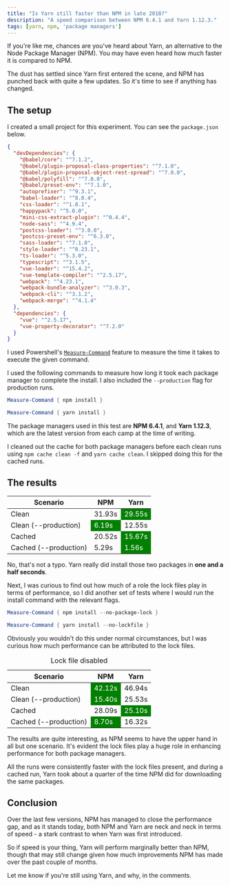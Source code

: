 ```yaml
---
title: "Is Yarn still faster than NPM in late 2018?"
description: "A speed comparison between NPM 6.4.1 and Yarn 1.12.3."
tags: [yarn, npm, 'package managers']
---
```


If you're like me, chances are you've heard about Yarn, an alternative to the Node Package Manager (NPM). You may have even heard how much faster it is compared to NPM.

The dust has settled since Yarn first entered the scene, and NPM has punched back with quite a few updates. So it's time to see if anything has changed.

<!--more-->

## The setup

I created a small project for this experiment. You can see the `package.json` below.

```json
{
  "devDependencies": {
    "@babel/core": "^7.1.2",
    "@babel/plugin-proposal-class-properties": "^7.1.0",
    "@babel/plugin-proposal-object-rest-spread": "^7.0.0",
    "@babel/polyfill": "^7.0.0",
    "@babel/preset-env": "^7.1.0",
    "autoprefixer": "^9.3.1",
    "babel-loader": "^8.0.4",
    "css-loader": "^1.0.1",
    "happypack": "^5.0.0",
    "mini-css-extract-plugin": "^0.4.4",
    "node-sass": "^4.9.4",
    "postcss-loader": "^3.0.0",
    "postcss-preset-env": "^6.3.0",
    "sass-loader": "^7.1.0",
    "style-loader": "^0.23.1",
    "ts-loader": "^5.3.0",
    "typescript": "^3.1.5",
    "vue-loader": "^15.4.2",
    "vue-template-compiler": "^2.5.17",
    "webpack": "^4.23.1",
    "webpack-bundle-analyzer": "^3.0.3",
    "webpack-cli": "^3.1.2",
    "webpack-merge": "^4.1.4"
  },
  "dependencies": {
    "vue": "^2.5.17",
    "vue-property-decorator": "^7.2.0"
  }
}
```

I used Powershell's [`Measure-Command`](https://docs.microsoft.com/en-us/powershell/module/microsoft.powershell.utility/measure-command?view=powershell-6) feature to measure the time it takes to execute the given command.

I used the following commands to measure how long it took each package manager to complete the install. I also included the `--production` flag for production runs.

```powershell
Measure-Command { npm install }

Measure-Command { yarn install }
```

The package managers used in this test are **NPM 6.4.1**, and **Yarn 1.12.3**, which are the latest version from each camp at the time of writing.

I cleaned out the cache for both package managers before each clean runs using `npm cache clean -f` and `yarn cache clean`. I skipped doing this for the cached runs.

## The results

<table>
  <thead>
    <tr>
      <th>Scenario</th>
      <th>NPM</th>
      <th>Yarn</th>
    </tr>
  </thead>
  <tbody>
    <tr>
      <td>Clean</td>
      <td>31.93s</td>
      <td style="background: green; color: white">29.55s</td>
    </tr>
    <tr>
      <td>Clean (--production)</td>
      <td style="background: green; color: white">6.19s</td>
      <td>12.55s</td>
    </tr>
    <tr>
      <td>Cached</td>
      <td>20.52s</td>
      <td style="background: green; color: white">15.67s</td>
    </tr>
    <tr>
      <td>Cached (--production)</td>
      <td>5.29s</td>
      <td style="background: green; color: white">1.56s</td>
    </tr>
  </tbody>
</table>

No, that's not a typo. Yarn really did install those two packages in **one and a half seconds**.

Next, I was curious to find out how much of a role the lock files play in terms of performance, so I did another set of tests where I would run the install command with the relevant flags.

```powershell
Measure-Command { npm install --no-package-lock }

Measure-Command { yarn install --no-lockfile }
```

Obviously you wouldn't do this under normal circumstances, but I was curious how much performance can be attributed to the lock files.

<table>
  <caption>Lock file disabled</caption>
  <thead>
    <tr>
      <th>Scenario</th>
      <th>NPM</th>
      <th>Yarn</th>
    </tr>
  </thead>
  <tbody>
    <tr>
      <td>Clean</td>
      <td style="background: green; color: white">42.12s</td>
      <td>46.94s</td>
    </tr>
    <tr>
      <td>Clean (--production)</td>
      <td style="background: green; color: white">15.40s</td>
      <td>25.53s</td>
    </tr>
    <tr>
      <td>Cached</td>
      <td>28.09s</td>
      <td style="background: green; color: white">25.10s</td>
    </tr>
    <tr>
      <td>Cached (--production)</td>
      <td style="background: green; color: white">8.70s</td>
      <td>16.32s</td>
    </tr>
  </tbody>
</table>

The results are quite interesting, as NPM seems to have the upper hand in all but one scenario. It's evident the lock files play a huge role in enhancing performance for both package managers.

All the runs were consistently faster with the lock files present, and during a cached run, Yarn took about a quarter of the time NPM did for downloading the same packages.

## Conclusion

Over the last few versions, NPM has managed to close the performance gap, and as it stands today, both NPM and Yarn are neck and neck in terms of speed - a stark contrast to when Yarn was first introduced.

So if speed is your thing, Yarn will perform marginally better than NPM, though that may still change given how much improvements NPM has made over the past couple of months.

Let me know if you're still using Yarn, and why, in the comments.

